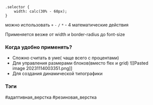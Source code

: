 ```
.selector { 
    width: calc(30% - 60px);
}
```

можно использовать `+` `-` `/` `*` - 4 математические действия

Применяется везже от width и border-radius до font-size


### Когда удобно применять?

- Сложно считать в уме( чаще всего с процентами)
- Для управления размерами блоков(вместо flex и grid)
 ![[Pasted image 20231114003351.png]]
- Для создания динамической типографики








### Тэги
#адаптивная_верстка #резиновая_верстка